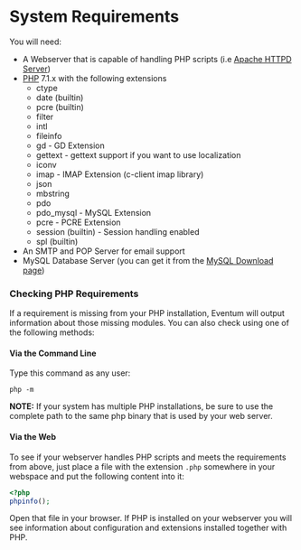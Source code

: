 # System Requirements

You will need:

- A Webserver that is capable of handling PHP scripts (i.e [Apache HTTPD Server](https://httpd.apache.org/))
- [PHP](https://secure.php.net/) 7.1.x with the following extensions
    - ctype
    - date (builtin)
    - pcre (builtin)
    - filter
    - intl
    - fileinfo
    - gd - GD Extension
    - gettext - gettext support if you want to use localization
    - iconv
    - imap - IMAP Extension (c-client imap library)
    - json
    - mbstring
    - pdo
    - pdo_mysql - MySQL Extension
    - pcre - PCRE Extension
    - session (builtin) - Session handling enabled
    - spl (builtin)
-   An SMTP and POP Server for email support
-   MySQL Database Server (you can get it from the [MySQL Download page](https://dev.mysql.com/downloads/mysql/))

### Checking PHP Requirements

If a requirement is missing from your PHP installation, Eventum will output information about those missing modules. You can also check using one of the following methods:

#### Via the Command Line

Type this command as any user:

```
php -m
```

**NOTE:** If your system has multiple PHP installations, be sure to use the complete path to the same php binary that is used by your web server.

#### Via the Web

To see if your webserver handles PHP scripts and meets the requirements from above, just place a file with the extension `.php` somewhere in your webspace and put the following content into it:

```php
<?php
phpinfo();
```

Open that file in your browser. If PHP is installed on your webserver you will see information about configuration and extensions installed together with PHP.
